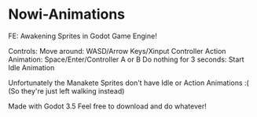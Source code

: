 # Nowi-Animations
FE: Awakening Sprites in Godot Game Engine!

Controls:
Move around: WASD/Arrow Keys/Xinput Controller
Action Animation: Space/Enter/Controller A or B
Do nothing for 3 seconds: Start Idle Animation

Unfortunately the Manakete Sprites don't have Idle or Action Animations :( (So they're just left walking instead)


Made with Godot 3.5
Feel free to download and do whatever!
